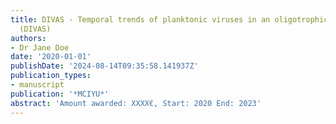 ```yaml
---
title: DIVAS - Temporal trends of planktonic viruses in an oligotrophic coastal system
  (DIVAS)
authors:
- Dr Jane Doe
date: '2020-01-01'
publishDate: '2024-08-14T09:35:58.141937Z'
publication_types:
- manuscript
publication: '*MCIYU*'
abstract: 'Amount awarded: XXXX€, Start: 2020 End: 2023'
---
```

